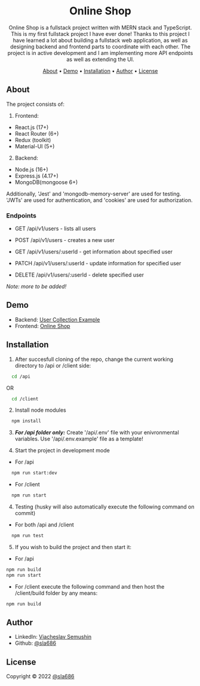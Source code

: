 <div align="center">

# Online Shop

Online Shop is a fullstack project written with MERN stack and TypeScript. This is my first fullstack project I have ever done!
Thanks to this project I have learned a lot about building a fullstack web application, as well as designing backend and frontend parts to coordinate with each other.
The project is in active development and I am implementing more API endpoints as well as extending the UI.

[About](#about) •
[Demo](#demo) •
[Installation](#installation) •
[Author](#author) •
[License](#license)

</div>

## About

The project consists of:

1. Frontend:

- React.js (17+)
- React Router (6+)
- Redux (toolkit)
- Material-UI (5+)

2. Backend:

- Node.js (16+)
- Express.js (4.17+)
- MongoDB(mongoose 6+)

Additionally, 'Jest' and 'mongodb-memory-server' are used for testing. 'JWTs' are used for authentication, and 'cookies' are used for authorization.

### Endpoints

- GET /api/v1/users - lists all users
- POST /api/v1/users - creates a new user

- GET /api/v1/users/:userId - get information about specified user
- PATCH /api/v1/users/:userId - update information for specified user
- DELETE /api/v1/users/:userId - delete specified user

_Note: more to be added!_

## Demo

- Backend: [User Collection Example](https://backend-online-shop-sla686.herokuapp.com/api/v1/users)
- Frontend: [Online Shop](https://fullstack-online-shop.netlify.app/)

## Installation

1. After succesfull cloning of the repo, change the current working directory to /api or /client side:

```sh
  cd /api
```

OR

```sh
  cd /client
```

2. Install node modules

```sh
  npm install
```

3. **_For /api folder only:_** Create '/api/.env' file with your enivronmental variables. Use '/api/.env.example' file as a template!

4. Start the project in development mode

- For /api

```sh
  npm run start:dev
```

- For /client

```sh
  npm run start
```

4. Testing (husky will also automatically execute the following command on commit)

- For both /api and /client

```sh
  npm run test
```

5. If you wish to build the project and then start it:

- For /api

```sh
npm run build
npm run start
```

- For /client execute the following command and then host the /client/build folder by any means:

```sh
npm run build
```

## Author

- LinkedIn: [Viacheslav Semushin](https://www.linkedin.com/in/viacheslav-semushin/)
- Github: [@sla686](https://github.com/sla686)

## License

Copyright © 2022 [@sla686](https://github.com/sla686) </br>
